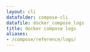 ```yaml
---
layout: cli
datafolder: compose-cli
datafile: docker_compose_logs
title: docker compose logs
aliases:
- /compose/reference/logs/
---
```

<!--
Sorry, but the contents of this page are automatically generated from
Docker's source code. If you want to suggest a change to the text that appears
here, you'll need to find the string by searching this repo:
https://github.com/docker/compose
-->
